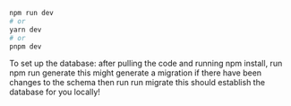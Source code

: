```bash
npm run dev
# or
yarn dev
# or
pnpm dev
```

To set up the database:
after pulling the code and running npm install,
run npm run generate
this might generate a migration if there have been changes to the schema
then run run migrate
this should establish the database for you locally!
